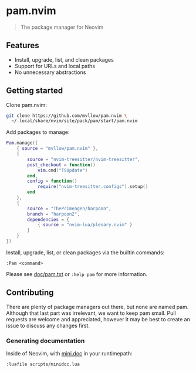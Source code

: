 # pam.nvim

> The package manager for Neovim

## Features

- Install, upgrade, list, and clean packages
- Support for URLs and local paths
- No unnecessary abstractions

## Getting started

Clone pam.nvim:

```sh
git clone https://github.com/mvllow/pam.nvim \
  ~/.local/share/nvim/site/pack/pam/start/pam.nvim
```

Add packages to manage:

```lua
Pam.manage({
    { source = "mvllow/pam.nvim" },
    {
        source = "nvim-treesitter/nvim-treesitter",
        post_checkout = function()
            vim.cmd("TSUpdate")
        end,
        config = function()
            require("nvim-treesitter.configs").setup()
        end
    },
    {
        source = "ThePrimeagen/harpoon",
        branch = "harpoon2",
        dependencies = {
            { source = "nvim-lua/plenary.nvim" }
        }
    }
})
```

Install, upgrade, list, or clean packages via the builtin commands:

```vimscript
:Pam <command>
```

Please see [doc/pam.txt](doc/pam.txt) or `:help pam` for more information.

## Contributing

There are plenty of package managers out there, but none are named pam. Although that last part was irrelevant, we want to keep pam small. Pull requests are welcome and appreciated, however it may be best to create an issue to discuss any changes first.

### Generating documentation

Inside of Neovim, with [mini.doc](https://github.com/echasnovski/mini.doc) in your runtimepath:

```vimscript
:luafile scripts/minidoc.lua
```
